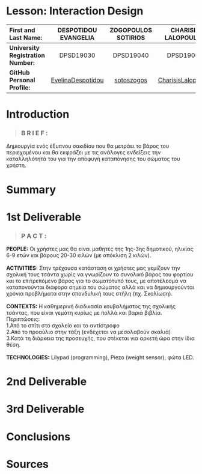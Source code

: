 # Lesson: Interaction Design

|**First and Last Name:** | DESPOTIDOU EVANGELIA | ZOGOPOULOS SOTIRIOS | CHARISIS LALOPOULOS |
| :----- | :--------: | :--------------------: | :---------------: |
|**University Registration Number:** | DPSD19030 | DPSD19040 | DPSD19064 |
|**GitHub Personal Profile:** | [EvelinaDespotidou](https://github.com/Evedes01) | [sotoszogos](https://github.com/sotoszogos) | [CharisisLalopoulos](https://github.com/CharisisLalopoulos)



# Introduction 
<!-- θα γράψουμε λίγο για εμάς και το brief -->
>### B R I E F :
Δημιουργία ενός έξυπνου σακιδίου που θα μετράει το βάρος του περιεχομένου και θα εκφράζει με τις ανάλογες ενδείξεις την καταλληλότητά του για την αποφυγή καταπόνησης του σώματος του χρήστη.

# Summary


# 1st Deliverable

>### P A C T :
**PEOPLE:** Οι χρήστες μας θα είναι μαθητές της 1ης-3ης δημοτικού, ηλικίας 6-9 ετών και βάρους 20-30 κιλών (με απόκλιση 2 κιλών).
<br><br>
**ACTIVITIES:** Στην τρέχουσα κατάσταση οι χρήστες μας γεμίζουν την σχολική τους τσάντα χωρίς να γνωρίζουν το συνολικό βάρος του φορτίου και το επιτρεπόμενο βάρος για το σωματότυπό τους, με αποτέλεσμα να καταπονούνται διάφορα σημεία του σώματος αλλά και να δημιουργούνται χρόνια προβλήματα στην σπονδυλική τους στήλη (πχ. Σκολίωση). 
<br><br>
**CONTEXTS:** Η καθημερινή διαδικασία κουβαλήματος της σχολικής τσάντας, που είναι γεμάτη κυρίως με πολλά και βαριά βιβλία. Περιπτώσεις:
<br>  1.Από το σπίτι στο σχολείο και το αντίστροφο
<br>  2.Από το προαύλιο στην τάξη (ενδέχεται να μεσολαβούν σκαλιά)
<br>  3.Κατά τη διάρκεια της προσευχής, που στέκεται για αρκετή ώρα στην ίδια θέση.
<br><br>
**TECHNOLOGIES:** Lilypad (programming), Piezo (weight sensor), φώτα LED.

# 2nd Deliverable


# 3rd Deliverable 


# Conclusions


# Sources
